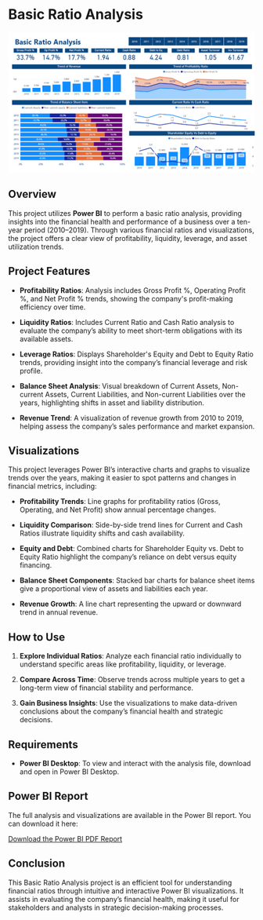 # Basic Ratio Analysis

![Basic Ratio Analysis Dashboard](https://github.com/YashRaj1240/Basic-Ratio-Analysis/blob/9e22d1a32a857932dac32041643273160059fe94/basic_ratio.png)

## Overview

This project utilizes **Power BI** to perform a basic ratio analysis, providing insights into the financial health and performance of a business over a ten-year period (2010–2019). Through various financial ratios and visualizations, the project offers a clear view of profitability, liquidity, leverage, and asset utilization trends.

## Project Features

- **Profitability Ratios**: Analysis includes Gross Profit %, Operating Profit %, and Net Profit % trends, showing the company's profit-making efficiency over time.
  
- **Liquidity Ratios**: Includes Current Ratio and Cash Ratio analysis to evaluate the company’s ability to meet short-term obligations with its available assets.
  
- **Leverage Ratios**: Displays Shareholder's Equity and Debt to Equity Ratio trends, providing insight into the company’s financial leverage and risk profile.
  
- **Balance Sheet Analysis**: Visual breakdown of Current Assets, Non-current Assets, Current Liabilities, and Non-current Liabilities over the years, highlighting shifts in asset and liability distribution.
  
- **Revenue Trend**: A visualization of revenue growth from 2010 to 2019, helping assess the company’s sales performance and market expansion.

## Visualizations

This project leverages Power BI’s interactive charts and graphs to visualize trends over the years, making it easier to spot patterns and changes in financial metrics, including:

- **Profitability Trends**: Line graphs for profitability ratios (Gross, Operating, and Net Profit) show annual percentage changes.
  
- **Liquidity Comparison**: Side-by-side trend lines for Current and Cash Ratios illustrate liquidity shifts and cash availability.
  
- **Equity and Debt**: Combined charts for Shareholder Equity vs. Debt to Equity Ratio highlight the company’s reliance on debt versus equity financing.
  
- **Balance Sheet Components**: Stacked bar charts for balance sheet items give a proportional view of assets and liabilities each year.
  
- **Revenue Growth**: A line chart representing the upward or downward trend in annual revenue.

## How to Use

1. **Explore Individual Ratios**: Analyze each financial ratio individually to understand specific areas like profitability, liquidity, or leverage.
  
2. **Compare Across Time**: Observe trends across multiple years to get a long-term view of financial stability and performance.
  
3. **Gain Business Insights**: Use the visualizations to make data-driven conclusions about the company’s financial health and strategic decisions.

## Requirements

- **Power BI Desktop**: To view and interact with the analysis file, download and open in Power BI Desktop.

## Power BI Report

The full analysis and visualizations are available in the Power BI report. You can download it here:

[Download the Power BI PDF Report](https://github.com/YashRaj1240/Basic-Ratio-Analysis/blob/c1d2218da6b7efdb473cc591fc0e41402493d0d0/Basic%20Ratio%20Analysis.pdf)

## Conclusion

This Basic Ratio Analysis project is an efficient tool for understanding financial ratios through intuitive and interactive Power BI visualizations. It assists in evaluating the company’s financial health, making it useful for stakeholders and analysts in strategic decision-making processes.
